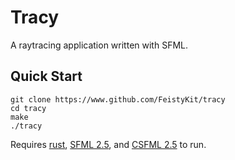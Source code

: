 # Tracy

A raytracing application written with SFML.

## Quick Start

``` shell
git clone https://www.github.com/FeistyKit/tracy
cd tracy
make
./tracy
```

Requires [rust](https://www.rustup.rs), [SFML 2.5](http://www.sfml-dev.org/download.php), and [CSFML 2.5](http://www.sfml-dev.org/download/csfml/) to run.
